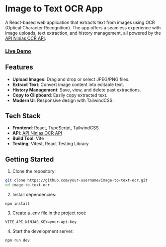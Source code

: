 # **Image to Text OCR App**

A React-based web application that extracts text from images using OCR (Optical Character Recognition). The app offers a seamless experience with image uploads, text extraction, and history management, all powered by the [API Ninjas OCR API](https://api.api-ninjas.com/).


### [**Live Demo**](https://image-to-text-ocr-eta.vercel.app/)

## **Features**

- **Upload Images**: Drag and drop or select JPEG/PNG files.
- **Extract Text**: Convert image content into editable text.
- **History Management**: Save, view, and delete past extractions.
- **Copy to Clipboard**: Easily copy extracted text.
- **Modern UI**: Responsive design with TailwindCSS.

## **Tech Stack**

- **Frontend**: React, TypeScript, TailwindCSS
- **API**: [API Ninjas OCR API](https://api.api-ninjas.com/)
- **Build Tool**: Vite
- **Testing**: Vitest, React Testing Library

## **Getting Started**

1. Clone the repository:

```bash
git clone https://github.com/your-username/image-to-text-ocr.git
cd image-to-text-ocr
```

2. Install dependencies:

```
npm install
```

3. Create a .env file in the project root:

```
VITE_API_NINJAS_KEY=your-api-key
```

4. Start the development server:

```
npm run dev
```
